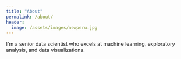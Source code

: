```yaml
---
title: "About"
permalink: /about/
header:
  image: /assets/images/newperu.jpg
---
```


  I'm a senior data scientist who excels at machine learning, exploratory analysis, and data visualizations.
